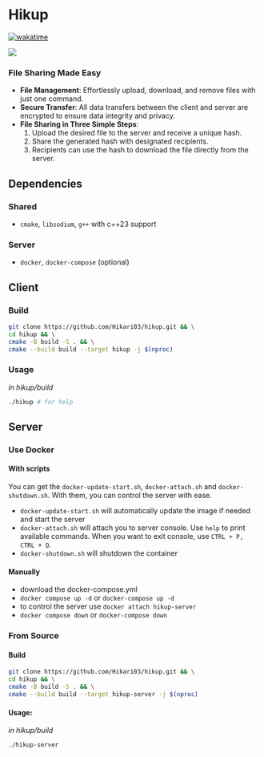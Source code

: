 # Hikup

[![wakatime](https://wakatime.com/badge/user/d150384a-c51c-4144-8898-22213a8a0f55/project/99adba71-871b-4afe-af2c-5039c8030cc8.svg)](https://wakatime.com/badge/user/d150384a-c51c-4144-8898-22213a8a0f55/project/99adba71-871b-4afe-af2c-5039c8030cc8)

![](https://tokei.rs/b1/github/Hikari03/hikup)

### File Sharing Made Easy

- **File Management**: Effortlessly upload, download, and remove files with just one command.
- **Secure Transfer**: All data transfers between the client and server are encrypted to ensure data integrity and privacy.
- **File Sharing in Three Simple Steps**:
    1. Upload the desired file to the server and receive a unique hash.
    2. Share the generated hash with designated recipients.
    3. Recipients can use the hash to download the file directly from the server.

## Dependencies
### Shared
- `cmake`, `libsodium`, `g++` with c++23 support

### Server
- `docker`, `docker-compose` (optional)

## Client
### Build
```bash
git clone https://github.com/Hikari03/hikup.git && \
cd hikup && \
cmake -B build -S . && \
cmake --build build --target hikup -j $(nproc)
```

### Usage
*in hikup/build*
```bash
./hikup # for help
```
## Server
### Use Docker
#### With scripts
You can get the `docker-update-start.sh`, `docker-attach.sh` and `docker-shutdown.sh`.
With them, you can control the server with ease.
- `docker-update-start.sh` will automatically update the image if needed and start the server
- `docker-attach.sh` will attach you to server console. Use `help` to print available commands. When you want to exit console, use `CTRL + P, CTRL + Q`.
- `docker-shutdown.sh` will shutdown the container

#### Manually
- download the docker-compose.yml
- `docker compose up -d` or `docker-compose up -d`
- to control the server use `docker attach hikup-server`
- `docker compose down` or `docker-compose down`

### From Source
#### Build
``` bash
git clone https://github.com/Hikari03/hikup.git && \
cd hikup && \
cmake -B build -S . && \
cmake --build build --target hikup-server -j $(nproc)
```
#### Usage:
*in hikup/build*
``` bash
./hikup-server
```
